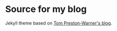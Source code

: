 # Source for my blog

Jekyll theme based on [Tom Preston-Warner's blog](https://github.com/mojombo/mojombo.github.io).
